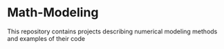 # Math-Modeling
This repository contains projects describing numerical modeling methods and examples of their code
